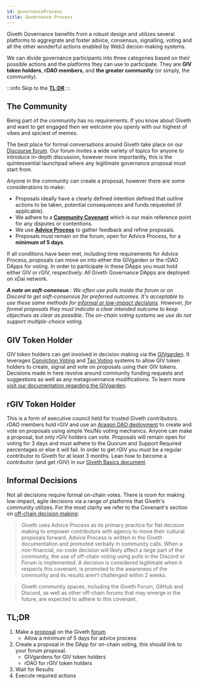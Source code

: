 ```yaml
---
id: governanceProcess
title: Governance Process
---
```


Giveth Governance benefits from a robust design and utilizes several platforms to aggregrate and foster advice, consensus, signalling, voting  and all the other wonderful actions enabled by Web3 decion-making systems.

We can divide governance participants into three categories based on their possible actions and the platforms they can use to participate. They are **GIV token holders**, **rDAO members**, and **the greater community** (or simply, the community).

:::info
Skip to the <a href="#TLDR">**TL;DR**</a>
:::

## The Community
Being part of the community has no requirements. If you know about Giveth and want to get engaged then we welcome you openly with our highest of vibes and spiciest of memes.

The best place for formal conversations around Giveth take place on our [Discourse forum](https://forum.giveth.io/). Our forum invites a wide variety of topics for anyone to introduce in-depth discussion, however more importantly, this is the quintessential launchpad where any legitimate governance proposal must start from.

Anyone in the community can create a proposal, however there are some considerations to make:
- <a id="proposal">Proposals</a> ideally have a clearly defined intention defined that outline actions to be taken, potential consequences and funds requested (if applicable).
-  We adhere to a [**Community Covenant**](./covenant) which is our main reference point for any disputes or contentions.
-  We use [**Advice Process**](./adviceProcess) to gather feedback and refine proposals.
- Proposals must remain on the forum, open for Advice Process, for a **minimum of 5 days**.

If all conditions have been met, including time requirements for Advice Process, proposals can move on into either the GIVgarden or the rDAO DApps for voting.  In order to participate in these DApps you must hold either GIV or rGIV, respectively. All Giveth Governance DApps are deployed on xDai network.

***A note on soft-conensus** : We often use polls inside the forum or on Discord to get soft-consensus for preferred outcomes. It's acceptable to use these same methods for [informal or low-impact decisions](#Informal-Decisions). However, for formal proposals they must indicate a clear intended outcome to keep objectives as clear as possible. The on-chain voting systems we use do not support multiple-choice voting.*

## GIV Token Holder

GIV token holders can get involved in decision making via the <a href="https://gardens.1hive.org/#/xdai/garden/0xb25f0ee2d26461e2b5b3d3ddafe197a0da677b98" target="_blank">GIVgarden</a>. It leverages [Conviction Voting](https://forum.giveth.io/t/conviction-voting/154) and [Tao Voting](https://forum.giveth.io/t/tao-voting-explained/155) systems to allow GIV token holders to create, signal and vote on proposals using their GIV tokens. Decisions made in here revolve around community funding requests and suggestions as well as any metagovernance modifications. To learn more [visit our documentation regarding the GIVgarden](../giveconomy/givgarden).

## rGIV Token Holder


This is a form of executive council held for trusted Giveth contributors. rDAO members hold rGIV and use an [Aragon DAO deployment](https://xdai.aragon.blossom.software/#/nrgiv/) to create and vote on proposals using simple Yes/No voting mechanics. Anyone can make a proposal, but only rGIV holders can vote. Proposals will remain open for voting for 3 days and must adhere to the Quorum and Support Required percentages or else it will fail. In order to get rGIV you must be a regular contributor to Giveth for at least 3 months. Lean how to become a contributor (and get rGIV) in our [Giveth Basics document](https://www.notion.so/giveth/Giveth-Basics-bff76dceaec64839b73aa89ba2fb8be4).  
## Informal Decisions
Not all decisions require formal on-chain votes. There is room for making low-impact, agile decisions via a range of platforms that Giveth's community utilizes. For the most clarity we refer to the Covenant's section on [off-chain decision making](https://docs.giveth.io/whatisgiveth/covenant/#off-chain):

> Giveth uses Advice Process as its primary practice for flat decision making to empower contributors with agency to move their cultural proposals forward. Advice Process is written in the Giveth documentation and promoted verbally in community calls. When a non-financial, no-code decision will likely affect a large part of the community, the use of off-chain voting using polls in the Discord or Forum is implemented. A decision is considered legitimate when it respects this covenant, is promoted to the awareness of the community and its results aren’t challenged within 2 weeks.  

> Giveth community spaces, including the Giveth Forum, GitHub and Discord, as well as other off-chain forums that may emerge in the future, are expected to adhere to this covenant.

<h2 id="TLDR">TL;DR</h2>

1. Make a <a href="#proposal">proposal</a> on the Giveth <a href="https://forum.giveth.io" target="_blank">forum</a>
    - Allow a minimum of 5 days for advice process
2. Create a proposal in the DApp for on-chain voting, this should link to your forum proposal.
    - GIVgardens for GIV token holders
    - rDAO for rGIV token holders
3. Wait for Results
4. Execute required actions
